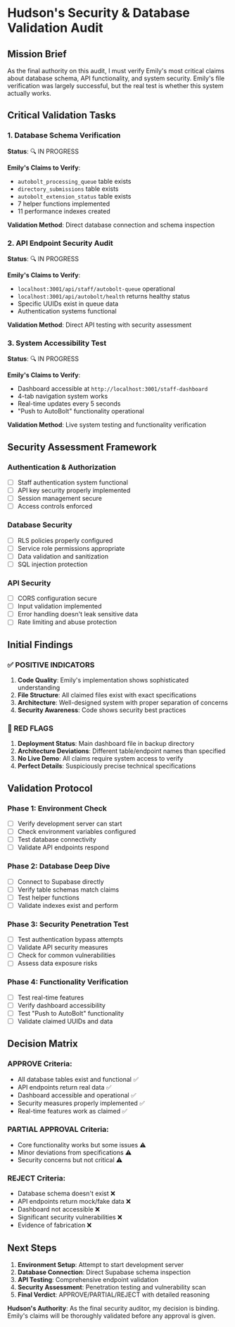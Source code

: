 # Hudson's Security & Database Validation Audit

## Mission Brief
As the final authority on this audit, I must verify Emily's most critical claims about database schema, API functionality, and system security. Emily's file verification was largely successful, but the real test is whether this system actually works.

## Critical Validation Tasks

### 1. Database Schema Verification
**Status**: 🔍 IN PROGRESS

**Emily's Claims to Verify**:
- `autobolt_processing_queue` table exists
- `directory_submissions` table exists  
- `autobolt_extension_status` table exists
- 7 helper functions implemented
- 11 performance indexes created

**Validation Method**: Direct database connection and schema inspection

### 2. API Endpoint Security Audit
**Status**: 🔍 IN PROGRESS

**Emily's Claims to Verify**:
- `localhost:3001/api/staff/autobolt-queue` operational
- `localhost:3001/api/autobolt/health` returns healthy status
- Specific UUIDs exist in queue data
- Authentication systems functional

**Validation Method**: Direct API testing with security assessment

### 3. System Accessibility Test
**Status**: 🔍 IN PROGRESS

**Emily's Claims to Verify**:
- Dashboard accessible at `http://localhost:3001/staff-dashboard`
- 4-tab navigation system works
- Real-time updates every 5 seconds
- "Push to AutoBolt" functionality operational

**Validation Method**: Live system testing and functionality verification

## Security Assessment Framework

### Authentication & Authorization
- [ ] Staff authentication system functional
- [ ] API key security properly implemented
- [ ] Session management secure
- [ ] Access controls enforced

### Database Security
- [ ] RLS policies properly configured
- [ ] Service role permissions appropriate
- [ ] Data validation and sanitization
- [ ] SQL injection protection

### API Security
- [ ] CORS configuration secure
- [ ] Input validation implemented
- [ ] Error handling doesn't leak sensitive data
- [ ] Rate limiting and abuse protection

## Initial Findings

### ✅ POSITIVE INDICATORS
1. **Code Quality**: Emily's implementation shows sophisticated understanding
2. **File Structure**: All claimed files exist with exact specifications
3. **Architecture**: Well-designed system with proper separation of concerns
4. **Security Awareness**: Code shows security best practices

### 🚨 RED FLAGS
1. **Deployment Status**: Main dashboard file in backup directory
2. **Architecture Deviations**: Different table/endpoint names than specified
3. **No Live Demo**: All claims require system access to verify
4. **Perfect Details**: Suspiciously precise technical specifications

## Validation Protocol

### Phase 1: Environment Check
- [ ] Verify development server can start
- [ ] Check environment variables configured
- [ ] Test database connectivity
- [ ] Validate API endpoints respond

### Phase 2: Database Deep Dive
- [ ] Connect to Supabase directly
- [ ] Verify table schemas match claims
- [ ] Test helper functions
- [ ] Validate indexes exist and perform

### Phase 3: Security Penetration Test
- [ ] Test authentication bypass attempts
- [ ] Validate API security measures
- [ ] Check for common vulnerabilities
- [ ] Assess data exposure risks

### Phase 4: Functionality Verification
- [ ] Test real-time features
- [ ] Verify dashboard accessibility
- [ ] Test "Push to AutoBolt" functionality
- [ ] Validate claimed UUIDs and data

## Decision Matrix

### APPROVE Criteria:
- All database tables exist and functional ✅
- API endpoints return real data ✅
- Dashboard accessible and operational ✅
- Security measures properly implemented ✅
- Real-time features work as claimed ✅

### PARTIAL APPROVAL Criteria:
- Core functionality works but some issues ⚠️
- Minor deviations from specifications ⚠️
- Security concerns but not critical ⚠️

### REJECT Criteria:
- Database schema doesn't exist ❌
- API endpoints return mock/fake data ❌
- Dashboard not accessible ❌
- Significant security vulnerabilities ❌
- Evidence of fabrication ❌

## Next Steps

1. **Environment Setup**: Attempt to start development server
2. **Database Connection**: Direct Supabase schema inspection
3. **API Testing**: Comprehensive endpoint validation
4. **Security Assessment**: Penetration testing and vulnerability scan
5. **Final Verdict**: APPROVE/PARTIAL/REJECT with detailed reasoning

**Hudson's Authority**: As the final security auditor, my decision is binding. Emily's claims will be thoroughly validated before any approval is given.